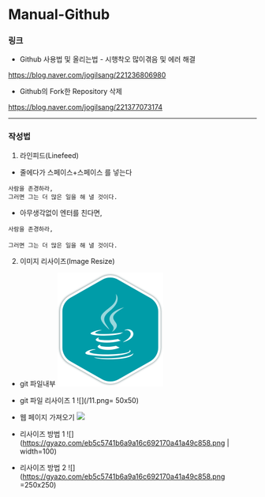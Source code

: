 # Manual-Github

### 링크
- Github 사용법 및 올리는법 - 시행착오 많이겪음 및 에러 해결

https://blog.naver.com/jogilsang/221236806980

- Github의 Fork한 Repository 삭제

https://blog.naver.com/jogilsang/221377073174

<hr/>

### 작성법
1. 라인피드(Linefeed)
- 줄에다가 스페이스+스페이스 를 넣는다
```
사람을 존경하라,  
그러면 그는 더 많은 일을 해 낼 것이다.
```
- 아무생각없이 엔터를 친다면, 
```
사람을 존경하라,

그러면 그는 더 많은 일을 해 낼 것이다.
```

2. 이미지 리사이즈(Image Resize)

- git 파일내부
![](/11.png)

- git 파일 리사이즈 1
![](/11.png= 50x50)

- 웹 페이지 가져오기
![](https://gyazo.com/eb5c5741b6a9a16c692170a41a49c858.png)

- 리사이즈 방법 1
![](https://gyazo.com/eb5c5741b6a9a16c692170a41a49c858.png | width=100)

- 리사이즈 방법 2
![](https://gyazo.com/eb5c5741b6a9a16c692170a41a49c858.png =250x250)


